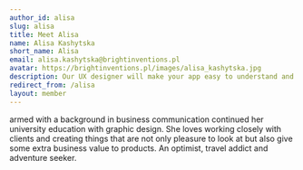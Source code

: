 ```yaml
---
author_id: alisa
slug: alisa
title: Meet Alisa
name: Alisa Kashytska
short_name: Alisa
email: alisa.kashytska@brightinventions.pl
avatar: https://brightinventions.pl/images/alisa_kashytska.jpg
description: Our UX designer will make your app easy to understand and usable
redirect_from: /alisa
layout: member
---
```


armed with a background in business communication continued her university education with graphic design. She loves working closely with clients and creating things that are not only pleasure to look at but also give some extra business value to products. An optimist, travel addict and adventure seeker.
